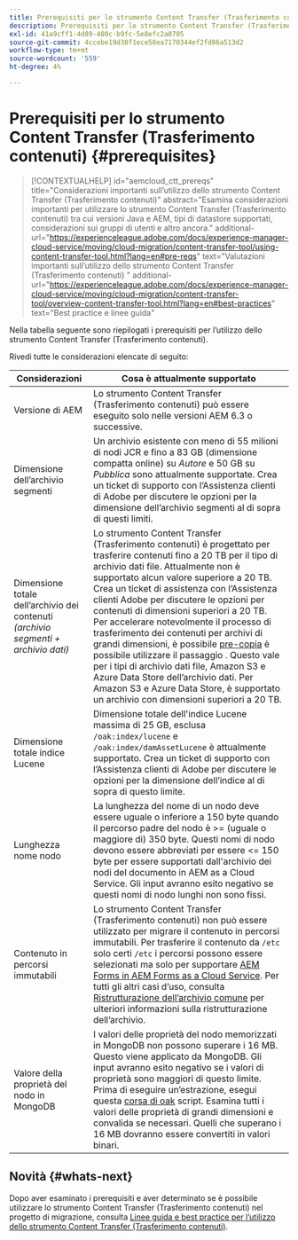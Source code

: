 ```yaml
---
title: Prerequisiti per lo strumento Content Transfer (Trasferimento contenuti)
description: Prerequisiti per lo strumento Content Transfer (Trasferimento contenuti)
exl-id: 41a9cff1-4d89-480c-b9fc-5e8efc2a0705
source-git-commit: 4ccebe19d38f1ece58ea7170344ef2fd86a513d2
workflow-type: tm+mt
source-wordcount: '559'
ht-degree: 4%

---
```


# Prerequisiti per lo strumento Content Transfer (Trasferimento contenuti) {#prerequisites}

>[!CONTEXTUALHELP]
>id="aemcloud_ctt_prereqs"
>title="Considerazioni importanti sull’utilizzo dello strumento Content Transfer (Trasferimento contenuti)"
>abstract="Esamina considerazioni importanti per utilizzare lo strumento Content Transfer (Trasferimento contenuti) tra cui versioni Java e AEM, tipi di datastore supportati, considerazioni sui gruppi di utenti e altro ancora."
>additional-url="https://experienceleague.adobe.com/docs/experience-manager-cloud-service/moving/cloud-migration/content-transfer-tool/using-content-transfer-tool.html?lang=en#pre-reqs" text="Valutazioni importanti sull’utilizzo dello strumento Content Transfer (Trasferimento contenuti) "
>additional-url="https://experienceleague.adobe.com/docs/experience-manager-cloud-service/moving/cloud-migration/content-transfer-tool/overview-content-transfer-tool.html?lang=en#best-practices" text="Best practice e linee guida"

Nella tabella seguente sono riepilogati i prerequisiti per l’utilizzo dello strumento Content Transfer (Trasferimento contenuti).

Rivedi tutte le considerazioni elencate di seguito:

| Considerazioni | Cosa è attualmente supportato |
|--- |--- |
| Versione di AEM | Lo strumento Content Transfer (Trasferimento contenuti) può essere eseguito solo nelle versioni AEM 6.3 o successive. |
| Dimensione dell’archivio segmenti | Un archivio esistente con meno di 55 milioni di nodi JCR e fino a 83 GB (dimensione compatta online) su *Autore* e 50 GB su *Pubblica* sono attualmente supportate. Crea un ticket di supporto con l’Assistenza clienti di Adobe per discutere le opzioni per la dimensione dell’archivio segmenti al di sopra di questi limiti. |
| Dimensione totale dell’archivio dei contenuti <br>*(archivio segmenti + archivio dati)* | Lo strumento Content Transfer (Trasferimento contenuti) è progettato per trasferire contenuti fino a 20 TB per il tipo di archivio dati file. Attualmente non è supportato alcun valore superiore a 20 TB. Crea un ticket di assistenza con l’Assistenza clienti Adobe per discutere le opzioni per contenuti di dimensioni superiori a 20 TB. <br>Per accelerare notevolmente il processo di trasferimento dei contenuti per archivi di grandi dimensioni, è possibile [pre-copia](https://experienceleague.adobe.com/docs/experience-manager-cloud-service/moving/cloud-migration/content-transfer-tool/handling-large-content-repositories.html?lang=en#setting-up-pre-copy-step) è possibile utilizzare il passaggio . Questo vale per i tipi di archivio dati file, Amazon S3 e Azure Data Store dell’archivio dati. Per Amazon S3 e Azure Data Store, è supportato un archivio con dimensioni superiori a 20 TB. |
| Dimensione totale indice Lucene | Dimensione totale dell&#39;indice Lucene massima di 25 GB, esclusa `/oak:index/lucene` e `/oak:index/damAssetLucene` è attualmente supportato. Crea un ticket di supporto con l’Assistenza clienti di Adobe per discutere le opzioni per la dimensione dell’indice al di sopra di questo limite. |
| Lunghezza nome nodo | La lunghezza del nome di un nodo deve essere uguale o inferiore a 150 byte quando il percorso padre del nodo è >= (uguale o maggiore di) 350 byte. Questi nomi di nodo devono essere abbreviati per essere &lt;= 150 byte per essere supportati dall&#39;archivio dei nodi del documento in AEM as a Cloud Service. Gli input avranno esito negativo se questi nomi di nodo lunghi non sono fissi. |
| Contenuto in percorsi immutabili | Lo strumento Content Transfer (Trasferimento contenuti) non può essere utilizzato per migrare il contenuto in percorsi immutabili. Per trasferire il contenuto da `/etc` solo certi `/etc` i percorsi possono essere selezionati ma solo per supportare [AEM Forms in AEM Forms as a Cloud Service](https://experienceleague.adobe.com/docs/experience-manager-forms-cloud-service/forms/migrate-to-forms-as-a-cloud-service.html?lang=en#paths-of-various-aem-forms-specific-assets). Per tutti gli altri casi d’uso, consulta [Ristrutturazione dell’archivio comune](https://experienceleague.adobe.com/docs/experience-manager-64/deploying/restructuring/all-repository-restructuring-in-aem-6-4.html?lang=en#restructuring) per ulteriori informazioni sulla ristrutturazione dell’archivio. |
| Valore della proprietà del nodo in MongoDB | I valori delle proprietà del nodo memorizzati in MongoDB non possono superare i 16 MB. Questo viene applicato da MongoDB. Gli input avranno esito negativo se i valori di proprietà sono maggiori di questo limite. Prima di eseguire un’estrazione, esegui questa [corsa di oak](https://repo1.maven.org/maven2/org/apache/jackrabbit/oak-run/1.38.0/oak-run-1.38.0.jar) script. Esamina tutti i valori delle proprietà di grandi dimensioni e convalida se necessari. Quelli che superano i 16 MB dovranno essere convertiti in valori binari. |

## Novità {#whats-next}

Dopo aver esaminato i prerequisiti e aver determinato se è possibile utilizzare lo strumento Content Transfer (Trasferimento contenuti) nel progetto di migrazione, consulta [Linee guida e best practice per l’utilizzo dello strumento Content Transfer (Trasferimento contenuti)](https://experienceleague.adobe.com/docs/experience-manager-cloud-service/moving/cloud-migration/content-transfer-tool/guidelines-best-practices-content-transfer-tool.html?lang=en).
